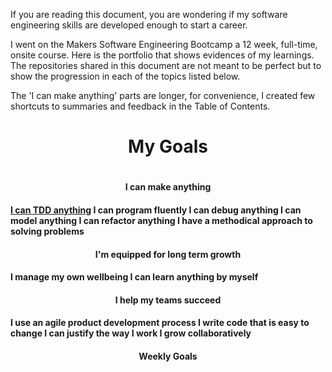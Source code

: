 If you are reading this document, you are wondering if my software engineering skills are developed enough to start a career.

I went on the Makers Software Engineering Bootcamp a 12 week, full-time, onsite course. Here is the portfolio that shows evidences of my learnings. The repositories shared in this document are not meant to be perfect but to show the progression in each of the topics listed below.

The 'I can make anything' parts are longer, for convenience, I created few shortcuts to summaries and feedback in the Table of Contents.

<h1 align='center'>
My Goals
<h1>


<h4 align='center'>
 I can make anything
<h4>

[I can TDD anything]()
I can program fluently
I can debug anything
I can model anything
I can refactor anything
I have a methodical approach to solving problems


<h4 align='center'>
I'm equipped for long term growth
<h4>

I manage my own wellbeing
I can learn anything by myself

<h4 align='center'>
I help my teams succeed
<h4>


I use an agile product development process
I write code that is easy to change
I can justify the way I work
I grow collaboratively

<h4 align='center'>
Weekly Goals
<h4>


